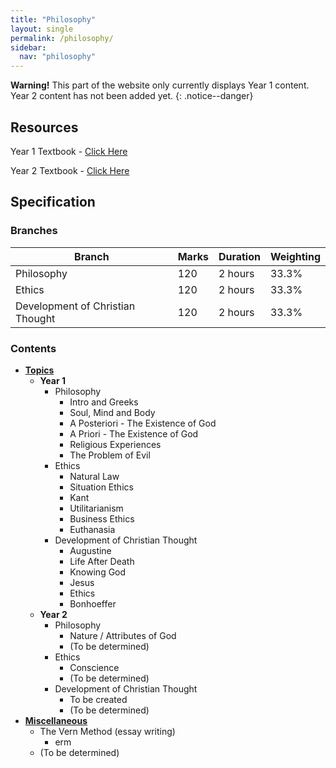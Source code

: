 ```yaml
---
title: "Philosophy"
layout: single
permalink: /philosophy/
sidebar:
  nav: "philosophy"
---
```


**Warning!**
This part of the website only currently displays Year 1 content.
Year 2 content has not been added yet.
{: .notice--danger}

## Resources
Year 1 Textbook - [Click Here](https://www.hachettelearning.com/religious-studies-and-philosophy/ocr-religious-studies-a-level-year-1-and-as)

Year 2 Textbook - [Click Here](https://www.hachettelearning.com/religious-studies-and-philosophy/ocr-religious-studies-a-level-year-2)

## Specification

### Branches

| Branch | Marks | Duration | Weighting |
|--------|-------|----------|-----------|
| Philosophy | 120 | 2 hours | 33.3% |
| Ethics | 120 | 2 hours | 33.3% |
| Development of Christian Thought | 120 | 2 hours | 33.3% |

### Contents
* **<u>Topics</u>**
    * **Year 1**
        * Philosophy
            * Intro and Greeks
            * Soul, Mind and Body
            * A Posteriori - The Existence of God
            * A Priori - The Existence of God
            * Religious Experiences
            * The Problem of Evil
        * Ethics
            * Natural Law
            * Situation Ethics
            * Kant
            * Utilitarianism
            * Business Ethics
            * Euthanasia
        * Development of Christian Thought
            * Augustine
            * Life After Death
            * Knowing God
            * Jesus
            * Ethics
            * Bonhoeffer
    * **Year 2**
        * Philosophy
            * Nature / Attributes of God
            * (To be determined)
        * Ethics
            * Conscience
            * (To be determined)
        * Development of Christian Thought
            * To be created
            * (To be determined)
* **<u>Miscellaneous</u>**
    * The Vern Method (essay writing)
        * erm
    * (To be determined)